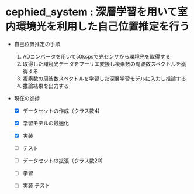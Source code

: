 # cephied_system : 深層学習を用いて室内環境光を利用した自己位置推定を行う

- 自己位置推定の手順
  1. ADコンバータを用いて50kspsで光センサから環境光を取得する
  1. 取得した環境光データをフーリエ変換し複素数の周波数スペクトルを獲得する
  1. 複素数の周波数スペクトルを学習した深層学習モデルに入力し推論する
  1. 推論結果を出力する
  
- 現在の進捗
  - [x] データセットの作成（クラス数4)
  - [x] 学習モデルの最適化
  - [x] 実装
  - [ ] テスト
  - [ ] データセットの拡張（クラス数20)
  - [ ] 学習
  - [ ] 実装 テスト
  
